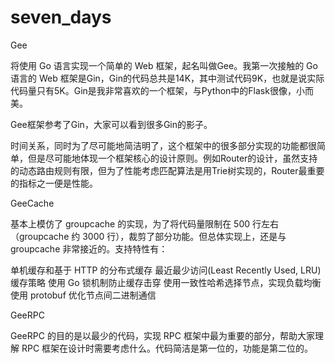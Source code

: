 # seven_days
Gee

将使用 Go 语言实现一个简单的 Web 框架，起名叫做Gee。我第一次接触的 Go 语言的 Web 框架是Gin，Gin的代码总共是14K，其中测试代码9K，也就是说实际代码量只有5K。Gin是我非常喜欢的一个框架，与Python中的Flask很像，小而美。

Gee框架参考了Gin，大家可以看到很多Gin的影子。

时间关系，同时为了尽可能地简洁明了，这个框架中的很多部分实现的功能都很简单，但是尽可能地体现一个框架核心的设计原则。例如Router的设计，虽然支持的动态路由规则有限，但为了性能考虑匹配算法是用Trie树实现的，Router最重要的指标之一便是性能。

GeeCache

基本上模仿了 groupcache 的实现，为了将代码量限制在 500 行左右（groupcache 约 3000 行），裁剪了部分功能。但总体实现上，还是与 groupcache 非常接近的。支持特性有：

单机缓存和基于 HTTP 的分布式缓存
最近最少访问(Least Recently Used, LRU) 缓存策略
使用 Go 锁机制防止缓存击穿
使用一致性哈希选择节点，实现负载均衡
使用 protobuf 优化节点间二进制通信

GeeRPC

GeeRPC 的目的是以最少的代码，实现 RPC 框架中最为重要的部分，帮助大家理解 RPC 框架在设计时需要考虑什么。代码简洁是第一位的，功能是第二位的。
